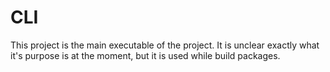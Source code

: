 # CLI

This project is the main executable of the project. It is unclear exactly what it's purpose is at the moment, but it is used while build packages.
